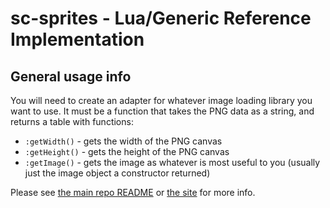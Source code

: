 # sc-sprites - Lua/Generic Reference Implementation

## General usage info

You will need to create an adapter for whatever image loading library you want
to use. It must be a function that takes the PNG data as a string, and returns
a table with functions:

- `:getWidth()` - gets the width of the PNG canvas
- `:getHeight()` - gets the height of the PNG canvas
- `:getImage()` - gets the image as whatever is most useful to you (usually
  just the image object a constructor returned)

Please see [the main repo README](https://github.com/SourceComb/sc-sprites/blob/master/README.md)
or [the site](http://sourcecomb.github.io/sc-sprites/) for more info.
